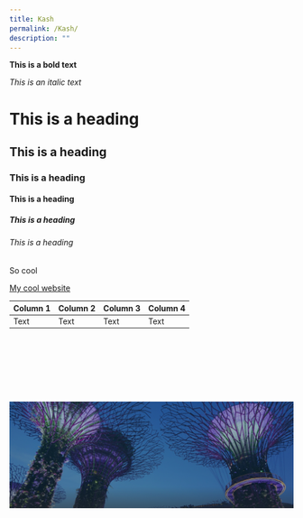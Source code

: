 ```yaml
---
title: Kash
permalink: /Kash/
description: ""
---
```

**This is a bold text**

*This is an italic text*

# This is a heading
## This is a heading
### This is a heading
#### This is a heading
##### This is a heading
###### This is a heading

So cool

[My cool website](www.google.com)


| Column 1 | Column 2 | Column 3 | Column 4|
| -------- | -------- | -------- |-------- |
| Text     | Text     | Text     |Text     |

<br>
<br>
<br>
<br>
<br>
<br>

![GBTB](/images/hero-banner.png)
